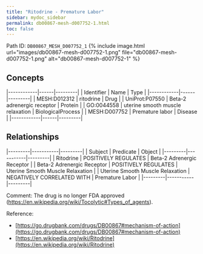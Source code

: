 ```yaml
---
title: "Ritodrine - Premature Labor"
sidebar: mydoc_sidebar
permalink: db00867-mesh-d007752-1.html
toc: false 
---
```



Path ID: `DB00867_MESH_D007752_1`
{% include image.html url="images/db00867-mesh-d007752-1.png" file="db00867-mesh-d007752-1.png" alt="db00867-mesh-d007752-1" %}

## Concepts

|------------|------|---------|
| Identifier | Name | Type    |
|------------|------|---------|
| MESH:D012312 | ritodrine | Drug |
| UniProt:P07550 | Beta-2 adrenergic receptor | Protein |
| GO:0044558 | uterine smooth muscle relaxation | BiologicalProcess |
| MESH:D007752 | Premature labor | Disease |
|------------|------|---------|

## Relationships

|---------|-----------|---------|
| Subject | Predicate | Object  |
|---------|-----------|---------|
| Ritodrine | POSITIVELY REGULATES | Beta-2 Adrenergic Receptor |
| Beta-2 Adrenergic Receptor | POSITIVELY REGULATES | Uterine Smooth Muscle Relaxation |
| Uterine Smooth Muscle Relaxation | NEGATIVELY CORRELATED WITH | Premature Labor |
|---------|-----------|---------|

Comment: The drug is no longer FDA approved (https://en.wikipedia.org/wiki/Tocolytic#Types_of_agents).

Reference: 
  - [https://go.drugbank.com/drugs/DB00867#mechanism-of-action](https://go.drugbank.com/drugs/DB00867#mechanism-of-action)
  - [https://en.wikipedia.org/wiki/Ritodrine](https://en.wikipedia.org/wiki/Ritodrine)

